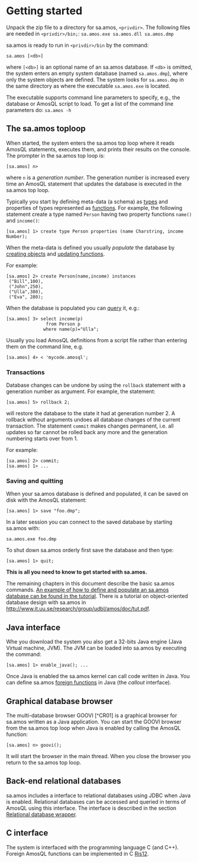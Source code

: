 # Getting started


Unpack the zip file to a directory for sa.amos, `<privdir>`. The
following files are needed in `<privdir>/bin;`: `sa.amos.exe sa.amos.dll
sa.amos.dmp`

sa.amos is ready to run in `<privdir>/bin` by the command:

```
sa.amos [<db>]
```

where `[<db>]` is an optional name of an sa.amos database. If `<db>`
is omitted, the system enters an empty system database (named
`sa.amos.dmp`), where only the system objects are defined. The system
looks for `sa.amos.dmp` in the same directory as where the executable
`sa.amos.exe` is located.

The executable supports command line parameters to specify, e.g., the
database or AmosQL script to load. To get a list of the command line
parameters do: `sa.amos -h`

## The sa.amos toploop

When started, the system enters the sa.amos top loop where it reads
AmosQL statements, executes them, and prints their results on the
console. The prompter in the sa.amos top loop is:

```
[sa.amos] n>
```

where `n` is a *generation number*. The generation number is increased
every time an AmosQL statement that updates the database is executed
in the sa.amos top loop.

Typically you start by defining meta-data (a schema) as
[types](../amosql/defining-types.md) and properties of types represented as
[functions](../amosql/defining-functions.md). For example, the following
statement create a type named `Person` having two property functions
`name()` and `income()`:

```
[sa.amos] 1> create type Person properties (name Charstring, income Number);
```

When the meta-data is defined you usually *populate* the database by
[creating objects](../amosql/creating-objects.md) and [updating functions](../amosql/updates.md).

For example:
```
[sa.amos] 2> create Person(name,income) instances
 ("Bill",100),
 ("John",250),
 ("Ulla",380),
 ("Eva", 280);
```

When the database is populated you can [query](../amosql/queries.md) it, e.g.:

```
[sa.amos] 3> select income(p) 
               from Person p 
              where name(p)="Ulla";
```

Usually you load AmosQL definitions from a script file rather than entering them on the command line, e.g.

```
[sa.amos] 4> < 'mycode.amosql';
```

### Transactions

Database changes can be undone by using the `rollback` statement with
a generation number as argument. For example, the statement:

```
[sa.amos] 5> rollback 2;
```

will restore the database to the state it had at generation number
2. A rollback without arguments undoes all database changes of the
current transaction. The statement `commit` makes changes
permanent, i.e. all updates so far cannot be rolled back any more
and the generation numbering starts over from 1.

For example:
```
[sa.amos] 2> commit;
[sa.amos] 1> ...
```

### Saving and quitting

When your sa.amos database is defined and populated, it can be saved
on disk with the AmosQL statement:

```
[sa.amos] 1> save "foo.dmp";
```

In a later session you can connect to the saved database by starting
sa.amos with:

```
sa.amos.exe foo.dmp
```

To shut down sa.amos orderly first save the database and then type:

```
[sa.amos] 1> quit;
```

__This is all you need to know to get started with sa.amos.__

The remaining chapters in this document describe the basic sa.amos
commands. [An example of how to define and populate an sa.amos
database can be found in the tutorial](tutorial.md). There is a
tutorial on object-oriented database design with sa.amos in
<http://www.it.uu.se/research/group/udbl/amos/doc/tut.pdf>.

## Java interface

Whe you download the system you also get a 32-bits Java engine (Java
Virtual machine, JVM).  The JVM can be loaded into sa.amos by
executing the command:
```
[sa.amos] 1> enable_java(); ...
```
Once Java is enabled the sa.amos kernel can call code written in Java. You can
define sa.amos [foreign functions](../accessing-external-systems/foreign-and-multi-directional-functions.md) in Java (the
*callout* interface).

## Graphical database browser

The multi-database browser GOOVI [^CR01] is a graphical browser for
sa.amos written as a Java application. You can start the GOOVI browser
from the sa.amos top loop when Java is enabled by calling the AmosQL
function:
```
[sa.amos] n> goovi();
```
It will start the browser in the main
thread. When you close the browser you return to the sa.amos top loop.

## Back-end relational databases

sa.amos includes a interface to relational databases using JDBC when
Java is enabled. Relational databases can be accessed and queried in
terms of AmosQL using this interface. The interface is described in
the section [Relational database wrapper](../accessing-external-systems/the-relational-database-wrapper.md).

## C interface

The system is interfaced with the programming language C (and
C++). Foreign AmosQL functions can be implemented in C [Ris12](<http://user.it.uu.se/~torer/publ/externalC.pdf>).
